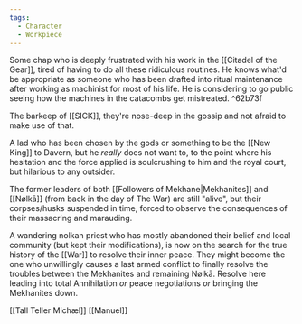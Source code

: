 ```yaml
---
tags:
  - Character
  - Workpiece
---
```

Some chap who is deeply frustrated with his work in the [[Citadel of the Gear]], tired of having to do all these ridiculous routines. He knows what'd be appropriate as someone who has been drafted into ritual maintenance after working as machinist for most of his life. He is considering to go public seeing how the machines in the catacombs get mistreated. ^62b73f

The barkeep of [[SICK]], they're nose-deep in the gossip and not afraid to make use of that.

A lad who has been chosen by the gods or something to be the [[New King]] to Davern, but he *really* does not want to, to the point where his hesitation and the force applied is soulcrushing to him and the royal court, but hilarious to any outsider.

The former leaders of both [[Followers of Mekhane|Mekhanites]] and [[Nølkā]] (from back in the day of The War) are still "alive", but their corpses/husks suspended in time, forced to observe the consequences of their massacring and marauding.

A wandering nolkan priest who has mostly abandoned their belief and local community (but kept their modifications), is now on the search for the true history of the [[War]] to resolve their inner peace.
They might become the one who unwillingly causes a last armed conflict to finally resolve the troubles between the Mekhanites and remaining Nølkā. Resolve here leading into total Annihilation *or* peace negotiations *or* bringing the Mekhanites down.

[[Tall Teller Michæl]]
[[Manuel]]